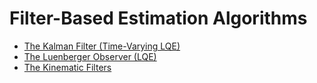 # Filter-Based Estimation Algorithms

- [The Kalman Filter (Time-Varying LQE)](./The_Kalman_Filter_(Time-Varying_LQE).md)
- [The Luenberger Observer (LQE)](./The_Luenberger_Observer_(LQE).md)
- [The Kinematic Filters](./The_Kinematic_Filters.md)
